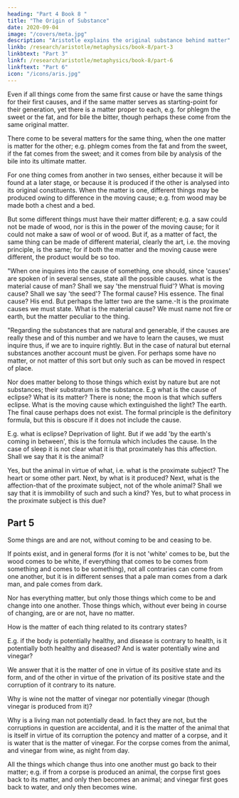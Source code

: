 ```yaml
---
heading: "Part 4 Book 8 "
title: "The Origin of Substance"
date: 2020-09-04
image: "/covers/meta.jpg"
description: "Aristotle explains the original substance behind matter"
linkb: /research/aristotle/metaphysics/book-8/part-3
linkbtext: "Part 3"
linkf: /research/aristotle/metaphysics/book-8/part-6
linkftext: "Part 6"
icon: "/icons/aris.jpg"
---
```



<!-- "Regarding material substance we must not forget that  -->

Even if all things come from the same first cause or have the same things for their first causes, and if the same matter serves as starting-point for their generation, yet there is a matter proper to each, e.g. for phlegm the sweet or the fat, and for bile the bitter, though perhaps these come from the same original matter. 

There come to be several matters for the same thing, when the one matter is matter for the other; e.g. phlegm comes from the fat and from the sweet, if the fat comes from the sweet; and it comes from bile by analysis of the bile into its ultimate matter. 

For one thing comes from another in two senses, either because it will be found at a later stage, or because it is produced if the other is analysed into its original constituents. When the matter is one, different things may be produced owing to difference in the moving cause; e.g. from wood may be made both a chest and a bed. 

But some different things must have their matter different; e.g. a saw could not be made of wood, nor is this in the power of the moving cause; for it could not make a saw of wool or of wood. But if, as a matter of fact, the same thing can be made of different material, clearly the art, i.e. the moving principle, is the same; for if both the matter and the moving cause were different, the product would be so too.

"When one inquires into the cause of something, one should, since 'causes' are spoken of in several senses, state all the possible causes. what is the material cause of man? Shall we say 'the menstrual fluid'? What is moving cause? Shall we say 'the seed'? The formal cause? His essence. The final cause? His end. But perhaps the latter two are the same.-It is the proximate causes we must state. What is the material cause? We must name not fire or earth, but the matter peculiar to the thing.

"Regarding the substances that are natural and generable, if the causes are really these and of this number and we have to learn the causes, we must inquire thus, if we are to inquire rightly. But in the case of natural but eternal substances another account must be given. For perhaps some have no matter, or not matter of this sort but only such as can be moved in respect of place. 

Nor does matter belong to those things which exist by nature but are not substances; their substratum is the substance. E.g what is the cause of eclipse? What is its matter? There is none; the moon is that which suffers eclipse. What is the moving cause which extinguished the light? The earth. The final cause perhaps does not exist. The formal principle is the definitory formula, but this is obscure if it does not include the cause. 

E.g. what is eclipse? Deprivation of light. But if we add 'by the earth's coming in between', this is the formula which includes the cause. In the case of sleep it is not clear what it is that proximately has this affection. Shall we say that it is the animal? 

Yes, but the animal in virtue of what, i.e. what is the proximate subject? The heart or some other part. Next, by what is it produced? Next, what is the affection-that of the proximate subject, not of the whole animal? Shall we say that it is immobility of such and such a kind? Yes, but to what process in the proximate subject is this due?


## Part 5

Some things are and are not, without coming to be and ceasing to be. 

If points exist, and in general forms (for it is not 'white' comes to be, but the wood comes to be white, if everything that comes to be comes from something and comes to be something), not all contraries can come from one another, but it is in different senses that a pale man comes from a dark man, and pale comes from dark. 

Nor has everything matter, but only those things which come to be and change into one another. Those things which, without ever being in course of changing, are or are not, have no matter.

How is the matter of each thing related to its contrary states?

E.g. if the body is potentially healthy, and disease is contrary to health, is it potentially both healthy and diseased? And is water potentially wine and vinegar? 

We answer that it is the matter of one in virtue of its positive state and its form, and of the other in virtue of the privation of its positive state and the corruption of it contrary to its nature. 

Why is wine not the matter of vinegar nor potentially vinegar (though vinegar is produced from it)? 

Why is a living man not potentially dead. In fact they are not, but the corruptions in question are accidental, and it is the matter of the animal that is itself in virtue of its corruption the potency and matter of a corpse, and it is water that is the matter of vinegar. For the corpse comes from the animal, and vinegar from wine, as night from day. 

All the things which change thus into one another must go back to their matter; e.g. if from a corpse is produced an animal, the corpse first goes back to its matter, and only then becomes an animal; and vinegar first goes back to water, and only then becomes wine.
